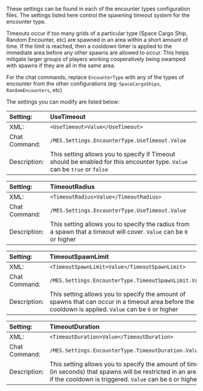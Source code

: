 These settings can be found in each of the encounter types configuration files. The settings listed here control the spawning timeout system for the encounter type.

Timeouts occur if too many grids of a particular type (Space Cargo Ship, Random Encounter, etc) are spawned in an area within a short amount of time. If the limit is reached, then a cooldown timer is applied to the immediate area before any other spawns are allowed to occur. This helps mitigate larger groups of players working cooperatively being swamped with spawns if they are all in the same area.

For the chat commands, replace `EncounterType` with any of the types of encounter from the other configurations (eg: `SpaceCargoShips`, `RandomEncounters`, etc)

The settings you can modify are listed below:

|Setting:|UseTimeout|
|:----|:----|
|XML:|`<UseTimeout>Value</UseTimeout>`|
|Chat Command:|`/MES.Settings.EncounterType.UseTimeout.Value`|
|Description:|This setting allows you to specify if Timeout should be enabled for this encounter type. `Value` can be `true` or `false`|

|Setting:|TimeoutRadius|
|:----|:----|
|XML:|`<TimeoutRadius>Value</TimeoutRadius>`|
|Chat Command:|`/MES.Settings.EncounterType.UseTimeout.Value`|
|Description:|This setting allows you to specify the radius from a spawn that a timeout will cover. `Value` can be `0` or higher|

|Setting:|TimeoutSpawnLimit|
|:----|:----|
|XML:|`<TimeoutSpawnLimit>Value</TimeoutSpawnLimit>`|
|Chat Command:|`/MES.Settings.EncounterType.TimeoutSpawnLimit.Value`|
|Description:|This setting allows you to specify the amount of spawns that can occur in a timeout area before the cooldown is applied. `Value` can be `0` or higher|

|Setting:|TimeoutDuration|
|:----|:----|
|XML:|`<TimeoutDuration>Value</TimeoutDuration>`|
|Chat Command:|`/MES.Settings.EncounterType.TimeoutDuration.Value`|
|Description:|This setting allows you to specify the amount of time (in seconds) that spawns will be restricted in an area if the cooldown is triggered. `Value` can be `0` or higher|
